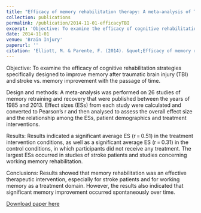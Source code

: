 ```yaml
---
title: "Efficacy of memory rehabilitation therapy: A meta-analysis of TBI and stroke cognitive rehabilitation literature"
collection: publications
permalink: /publication/2014-11-01-efficacyTBI
excerpt: 'Objective: To examine the efficacy of cognitive rehabilitation strategies specifically designed to improve memory after traumatic brain injury (TBI) and stroke vs. memory improvement with the passage of time.'
date: 2014-11-01
venue: 'Brain Injury'
paperurl: ''
citation: 'Elliott, M. & Parente, F. (2014). &quot;Efficacy of memory rehabilitation therapy: A meta-analysis of TBI and stroke cognitive rehabilitation literature.&quot; <i>Brain Injury</i>. 28(12) 1610-1616.'
---
```

Objective: To examine the efficacy of cognitive rehabilitation strategies specifically designed to improve memory after traumatic brain injury (TBI) and stroke vs. memory improvement with the passage of time.

Design and methods: A meta-analysis was performed on 26 studies of memory retraining and recovery that were published between the years of 1985 and 2013. Effect sizes (ESs) from each study were calculated and converted to Pearson’s r and then analysed to assess the overall effect size and the relationship among the ESs, patient demographics and treatment interventions.

Results: Results indicated a significant average ES (r = 0.51) in the treatment intervention conditions, as well as a significant average ES (r = 0.31) in the control conditions, in which participants did not receive any treatment. The largest ESs occurred in studies of stroke patients and studies concerning working memory rehabilitation.

Conclusions: Results showed that memory rehabilitation was an effective therapeutic intervention, especially for stroke patients and for working memory as a treatment domain. However, the results also indicated that significant memory improvement occurred spontaneously over time.

[Download paper here](https://www.tandfonline.com/doi/full/10.3109/02699052.2014.934921?scroll=top&needAccess=true)
